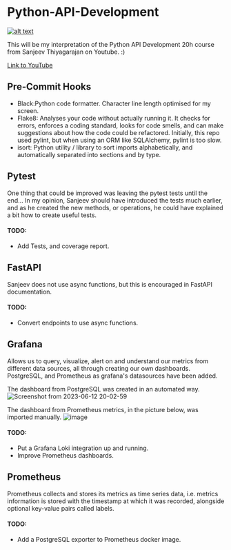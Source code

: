 # Python-API-Development

[![alt text][image]][hyperlink]

[hyperlink]: https://youtu.be/0sOvCWFmrtA
[image]:
https://github.com/ialvata/Python-API-Development/assets/110241614/6ee51d95-4301-4857-9765-5784aa2d1548
(Screenshot of YouTube Video Course)




This will be my interpretation of the Python API Development 20h course from Sanjeev Thiyagarajan on Youtube. :) 

[Link to YouTube](https://www.youtube.com/watch?v=0sOvCWFmrtA&ab_channel=freeCodeCamp.org)



## Pre-Commit Hooks
- Black:Python code formatter. Character line length optimised for my screen.
- Flake8: Analyses your code without actually running it. It checks for errors, enforces a coding standard, looks for code smells, and can make suggestions about how the code could be refactored. Initially, this repo used pylint, but when using an ORM like SQLAlchemy, pylint is too slow.
- isort: Python utility / library to sort imports alphabetically, and automatically separated into sections and by type.

## Pytest
One thing that could be improved was leaving the pytest tests until the end... In my opinion, Sanjeev should have introduced the tests much earlier, and as he created the new methods, or operations, he could have explained a bit how to create useful tests.
#### TODO:
- Add Tests, and coverage report.

## FastAPI
Sanjeev does not use async functions, but this is encouraged in FastAPI documentation.
#### TODO:
- Convert endpoints to use async functions.

## Grafana
Allows us to query, visualize, alert on and understand our metrics from different data sources, all through creating our own dashboards.
PostgreSQL, and Prometheus as grafana's datasources have been added.
 
The dashboard from PostgreSQL was created in an automated way.
![Screenshot from 2023-06-12 20-02-59](https://github.com/ialvata/Python-API-Development/assets/110241614/1605597f-619b-447d-8a03-c0364859ab7d)

The dashboard from Prometheus metrics, in the picture below, was imported manually.
![image](https://github.com/ialvata/Python-API-Development/assets/110241614/74f8cbbe-78c3-4389-abe7-9b8841dc077d)

#### TODO: 
- Put a Grafana Loki integration up and running.
- Improve Prometheus dashboards.

## Prometheus
Prometheus collects and stores its metrics as time series data, i.e. metrics information is stored with the timestamp at which it was recorded, alongside optional key-value pairs called labels.
#### TODO: 
- Add a PostgreSQL exporter to Prometheus docker image.
